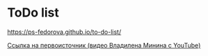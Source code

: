 # ToDo list

https://ps-fedorova.github.io/to-do-list/

[Ссылка на первоисточник (видео Владилена Минина с YouTube)](https://www.youtube.com/watch?v=OvLWWvjoi8s)
